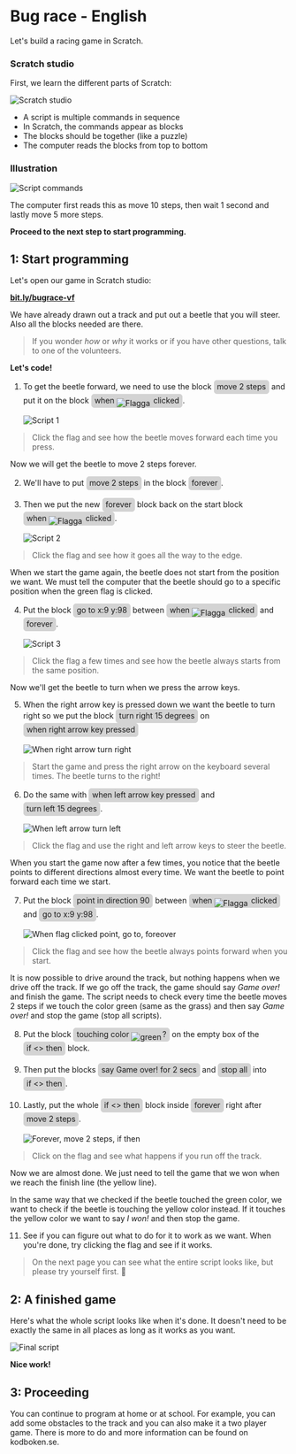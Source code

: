 <style> i.sb {
    border: 1px solid lightgray;
    border-radius: 5px;
    background: lightgray;
    padding: 2px 5px 4px 5px;
    font-style: normal;
    display: inline-block;
  } i.sb img {
    position: relative;
    margin: 0 2px 0 0 !important;
    top: 5px;
  }</style>

# Bug race - English

Let's build a racing game in Scratch.

### Scratch studio

First, we learn the different parts of Scratch:

![Scratch studio](scratch-studio.png)

- A script is multiple commands in sequence
- In Scratch, the commands appear as blocks
- The blocks should be together (like a puzzle)
- The computer reads the blocks from top to bottom

### Illustration

![Script commands](skript-kommandon.png)

The computer first reads this as move 10 steps, then wait 1 second and lastly move 5 more steps.

**Proceed to the next step to start programming.**

## 1: Start programming

Let's open our game in Scratch studio:

**<a href="http://bit.ly/bugrace-vf" target="_blank">bit.ly/bugrace-vf</a>**

We have already drawn out a track and put out a beetle that you will steer. Also all the blocks needed are there.

> If you wonder _how_ or _why_ it works or if you have other questions, talk to one of the volunteers.

**Let's code!**

1. To get the beetle forward, we need to use the block <i class="sb">move 2 steps</i> and put it on the block <i class="sb">when ![Flagga](flagga.png) clicked</i>.

    ![Script 1](skript-01.png)

> Click the flag and see how the beetle moves forward each time you press.

Now we will get the beetle to move 2 steps forever.

2. We'll have to put <i class="sb">move 2 steps</i> in the block <i class="sb">forever</i>.
3. Then we put the new <i class="sb">forever</i> block back on the start block <i class="sb">when ![Flagga](flagga.png) clicked</i>.

    ![Script 2](skript-02.png)

> Click the flag and see how it goes all the way to the edge.

When we start the game again, the beetle does not start from the position we want. We must tell the computer that the beetle should go to a specific position when the green flag is clicked.

4. Put the block <i class="sb">go to x:9 y:98</i> between <i class="sb">when ![Flagga](flagga.png) clicked</i> and <i class="sb">forever</i>.

    ![Script 3](skript-03.png)

> Click the flag a few times and see how the beetle always starts from the same position.

Now we'll get the beetle to turn when we press the arrow keys.

5. When the right arrow key is pressed down we want the beetle to turn right so we put the block <i class="sb">turn right 15 degrees</i> on <i class="sb">when right arrow key pressed</i>

    ![When right arrow turn right](skript-04a.png)

> Start the game and press the right arrow on the keyboard several times. The beetle turns to the right!

6. Do the same with <i class="sb">when left arrow key pressed</i> and <i class="sb">turn left 15 degrees</i>.

    ![When left arrow turn left](skript-04b.png)

> Click the flag and use the right and left arrow keys to steer the beetle.

When you start the game now after a few times, you notice that the beetle points to different directions almost every time. We want the beetle to point forward each time we start.

7. Put the block <i class="sb">point in direction 90</i> between <i class="sb">when ![Flagga](flagga.png) clicked</i> and <i class="sb">go to x:9 y:98</i>.

    ![When flag clicked point, go to, foreover](skript-05.png)

> Click the flag and see how the beetle always points forward when you start.

It is now possible to drive around the track, but nothing happens when we drive off the track. If we go off the track, the game should say _Game over!_ and finish the game. The script needs to check every time the beetle moves 2 steps if we touch the color green (same as the grass) and then say _Game over!_ and stop the game (stop all scripts).

8. Put the block <i class="sb">touching color ![green](gron.png)?</i> on the empty box of the <i class="sb">if <> then</i> block.
9. Then put the blocks <i class="sb">say Game over! for 2 secs</i> and <i class="sb">stop all</i> into <i class="sb">if <> then</i>.
10. Lastly, put the whole <i class="sb">if <> then</i> block inside <i class="sb">forever</i> right after <i class="sb">move 2 steps</i>.

    ![Forever, move 2 steps, if then](skript-06.png)

> Click on the flag and see what happens if you run off the track.

Now we are almost done. We just need to tell the game that we won when we reach the finish line (the yellow line).

In the same way that we checked if the beetle touched the green color, we want to check if the beetle is touching the yellow color instead. If it touches the yellow color we want to say _I won!_ and then stop the game.

11. See if you can figure out what to do for it to work as we want. When you're done, try clicking the flag and see if it works.

> On the next page you can see what the entire script looks like, but please try yourself first.

## 2: A finished game

Here's what the whole script looks like when it's done. It doesn't need to be exactly the same in all places as long as it works as you want.

![Final script](skript-07.png)

**Nice work!**

## 3: Proceeding

You can continue to program at home or at school. For example, you can add some obstacles to the track and you can also make it a two player game. There is more to do and more information can be found on kodboken.se.

<h2 id="dummy"></h2>
